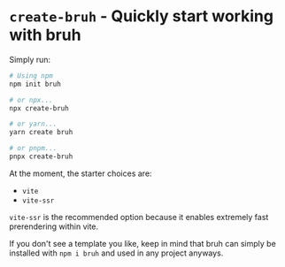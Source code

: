 # `create-bruh` - Quickly start working with bruh

Simply run:
```sh
# Using npm
npm init bruh

# or npx...
npx create-bruh

# or yarn...
yarn create bruh

# or pnpm...
pnpx create-bruh
```

At the moment, the starter choices are:

- `vite`
- `vite-ssr`

`vite-ssr` is the recommended option because it enables extremely fast prerendering within vite.

If you don't see a template you like, keep in mind that bruh can simply be installed with `npm i bruh` and used in any project anyways.
